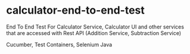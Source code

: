 # calculator-end-to-end-test
End To End Test For Calculator Service, Calculator UI and other services that are accessed with Rest API (Addition Service, Subtraction Service)

Cucumber, Test Containers, Selenium Java
